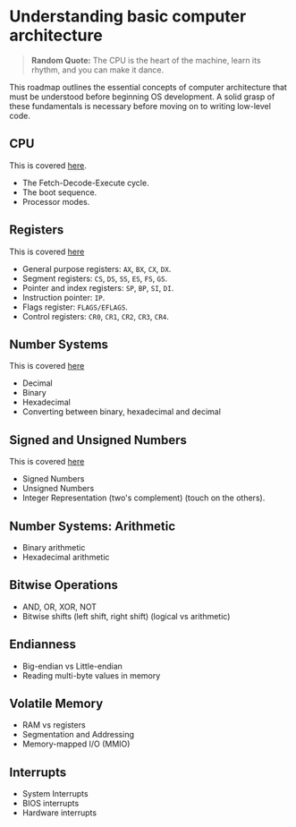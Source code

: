 # Understanding basic computer architecture
> **Random Quote:** The CPU is the heart of the machine, learn its rhythm, and you can make it dance.

This roadmap outlines the essential concepts of computer architecture that must be understood before beginning OS development. A solid grasp of these fundamentals is necessary before moving on to writing low-level code.

## CPU
This is covered [here](../notes/01_computer_architecture/01_cpu.md).
+ The Fetch-Decode-Execute cycle.
+ The boot sequence.
+ Processor modes.

## Registers
This is covered [here](../notes/01_computer_architecture/02_registers.md)
+ General purpose registers: `AX`, `BX`, `CX`, `DX`.
+ Segment registers: `CS`, `DS`, `SS`, `ES`, `FS`, `GS`.
+ Pointer and index registers: `SP`, `BP`, `SI`, `DI`.
+ Instruction pointer: `IP`.
+ Flags register: `FLAGS/EFLAGS`.
+ Control registers: `CR0`, `CR1`, `CR2`, `CR3`, `CR4`.

## Number Systems
This is covered [here](../notes/01_computer_architecture/08_number_systems.md)
+ Decimal
+ Binary
+ Hexadecimal
+ Converting between binary, hexadecimal and decimal

## Signed and Unsigned Numbers
This is covered [here](../notes/01_computer_architecture/09_signed_and_unsigned_numbers)
+ Signed Numbers
+ Unsigned Numbers
+ Integer Representation (two's complement) (touch on the others).

## Number Systems: Arithmetic
+ Binary arithmetic
+ Hexadecimal arithmetic

## Bitwise Operations
+ AND, OR, XOR, NOT
+ Bitwise shifts (left shift, right shift) (logical vs arithmetic)

## Endianness
+ Big-endian vs Little-endian
+ Reading multi-byte values in memory

## Volatile Memory
+ RAM vs registers
+ Segmentation and Addressing
+ Memory-mapped I/O (MMIO)

## Interrupts
+ System Interrupts
+ BIOS interrupts
+ Hardware interrupts
